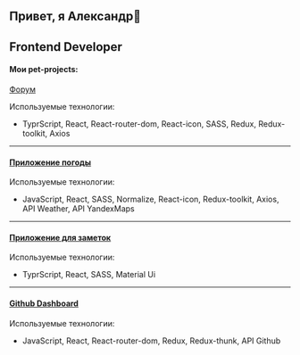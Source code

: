 ## Привет, я Александр👋

## Frontend Developer

#### Мои pet-projects:

[Форум](https://github.com/KyzAlexander/Forum)

Используемые технологии:
- TyprScript, React, React-router-dom, React-icon, SASS, Redux, Redux-toolkit, Axios

---

#### [Приложение погоды](https://github.com/KyzAlexander/App_Weather)

Используемые технологии:
- JavaScript, React, SASS, Normalize, React-icon, Redux-toolkit, Axios, API Weather, API YandexMaps

---

#### [Приложение для заметок](https://github.com/KyzAlexander/NoteEditor)

Используемые технологии:
- TyprScript, React, SASS, Material Ui

---

#### [Github Dashboard](https://github.com/KyzAlexander/DiplomReact)

Используемые технологии:
- JavaScript, React, React-router-dom, Redux, Redux-thunk, API Github




<!--
**KyzAlexander/KyzAlexander** is a ✨ _special_ ✨ repository because its `README.md` (this file) appears on your GitHub profile.

Here are some ideas to get you started:

- 🔭 I’m currently working on ...
- 🌱 I’m currently learning ...
- 👯 I’m looking to collaborate on ...
- 🤔 I’m looking for help with ...
- 💬 Ask me about ...
- 📫 How to reach me: ...
- 😄 Pronouns: ...
- ⚡ Fun fact: ...
-->

